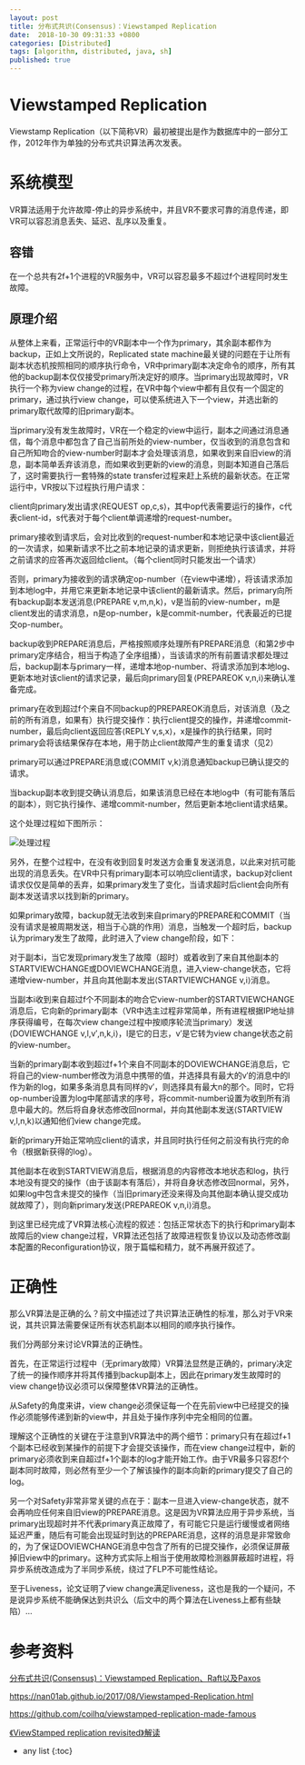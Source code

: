 ```yaml
---
layout: post
title: 分布式共识(Consensus)：Viewstamped Replication
date:  2018-10-30 09:31:33 +0800
categories: [Distributed]
tags: [algorithm, distributed, java, sh]
published: true
---
```


# Viewstamped Replication

Viewstamp Replication（以下简称VR）最初被提出是作为数据库中的一部分工作，2012年作为单独的分布式共识算法再次发表。

# 系统模型

VR算法适用于允许故障-停止的异步系统中，并且VR不要求可靠的消息传递，即VR可以容忍消息丢失、延迟、乱序以及重复。

## 容错

在一个总共有2f+1个进程的VR服务中，VR可以容忍最多不超过f个进程同时发生故障。

## 原理介绍

从整体上来看，正常运行中的VR副本中一个作为primary，其余副本都作为backup，正如上文所说的，Replicated state machine最关键的问题在于让所有副本状态机按照相同的顺序执行命令，VR中primary副本决定命令的顺序，所有其他的backup副本仅仅接受primary所决定好的顺序。当primary出现故障时，VR执行一个称为view change的过程，在VR中每个view中都有且仅有一个固定的primary，通过执行view change，可以使系统进入下一个view，并选出新的primary取代故障的旧primary副本。

当primary没有发生故障时，VR在一个稳定的view中运行，副本之间通过消息通信，每个消息中都包含了自己当前所处的view-number，仅当收到的消息包含和自己所知吻合的view-number时副本才会处理该消息，如果收到来自旧view的消息，副本简单丢弃该消息，而如果收到更新的view的消息，则副本知道自己落后了，这时需要执行一套特殊的state transfer过程来赶上系统的最新状态。在正常运行中，VR按以下过程执行用户请求：

client向primary发出请求⟨REQUEST op,c,s⟩，其中op代表需要运行的操作，c代表client-id，s代表对于每个client单调递增的request-number。

primary接收到请求后，会对比收到的request-number和本地记录中该client最近的一次请求，如果新请求不比之前本地记录的请求更新，则拒绝执行该请求，并将之前请求的应答再次返回给client。（每个client同时只能发出一个请求）

否则，primary为接收到的请求确定op-number（在view中递增），将该请求添加到本地log中，并用它来更新本地记录中该client的最新请求。然后，primary向所有backup副本发送消息⟨PREPARE v,m,n,k⟩，v是当前的view-number，m是client发出的请求消息，n是op-number，k是commit-number，代表最近的已提交op-number。

backup收到PREPARE消息后，严格按照顺序处理所有PREPARE消息（和第2步中primary定序结合，相当于构造了全序组播），当该请求的所有前置请求都处理过后，backup副本与primary一样，递增本地op-number、将请求添加到本地log、更新本地对该client的请求记录，最后向primary回复⟨PREPAREOK v,n,i⟩来确认准备完成。

primary在收到超过f个来自不同backup的PREPAREOK消息后，对该消息（及之前的所有消息，如果有）执行提交操作：执行client提交的操作，并递增commit-number，最后向client返回应答⟨REPLY v,s,x⟩，x是操作的执行结果，同时primary会将该结果保存在本地，用于防止client故障产生的重复请求（见2）

primary可以通过PREPARE消息或⟨COMMIT v,k⟩消息通知backup已确认提交的请求。

当backup副本收到提交确认消息后，如果该消息已经在本地log中（有可能有落后的副本），则它执行操作、递增commit-number，然后更新本地client请求结果。

这个处理过程如下图所示：

![处理过程](http://blog.kongfy.com/wp-content/uploads/2016/05/vr.jpg)

另外，在整个过程中，在没有收到回复时发送方会重复发送消息，以此来对抗可能出现的消息丢失。在VR中只有primary副本可以响应client请求，backup对client请求仅仅是简单的丢弃，如果primary发生了变化，当请求超时后client会向所有副本发送请求以找到新的primary。

如果primary故障，backup就无法收到来自primary的PREPARE和COMMIT（当没有请求是被周期发送，相当于心跳的作用）消息，当触发一个超时后，backup认为primary发生了故障，此时进入了view change阶段，如下：

对于副本i，当它发现primary发生了故障（超时）或着收到了来自其他副本的STARTVIEWCHANGE或DOVIEWCHANGE消息，进入view-change状态，它将递增view-number，并且向其他副本发出⟨STARTVIEWCHANGE v,i⟩消息。

当副本i收到来自超过f个不同副本的吻合它view-number的STARTVIEWCHANGE消息后，它向新的primary副本（VR中选主过程非常简单，所有进程根据IP地址排序获得编号，在每次view change过程中按顺序轮流当primary）发送⟨DOVIEWCHANGE v,l,v′,n,k,i⟩，l是它的日志，v′是它转为view change状态之前的view-number。

当新的primary副本收到超过f+1个来自不同副本的DOVIEWCHANGE消息后，它将自己的view-number修改为消息中携带的值，并选择具有最大的v′的消息中的l作为新的log，如果多条消息具有同样的v′，则选择具有最大n的那个。同时，它将op-number设置为log中尾部请求的序号，将commit-number设置为收到所有消息中最大的。然后将自身状态修改回normal，并向其他副本发送⟨STARTVIEW v,l,n,k⟩以通知他们view change完成。

新的primary开始正常响应client的请求，并且同时执行任何之前没有执行完的命令（根据新获得的log）。

其他副本在收到STARTVIEW消息后，根据消息的内容修改本地状态和log，执行本地没有提交的操作（由于该副本有落后），并将自身状态修改回normal，另外，如果log中包含未提交的操作（当旧primary还没来得及向其他副本确认提交成功就故障了），则向新primary发送⟨PREPAREOK v,n,i⟩消息。

到这里已经完成了VR算法核心流程的叙述：包括正常状态下的执行和primary副本故障后的view change过程，VR算法还包括了故障进程恢复协议以及动态修改副本配置的Reconfiguration协议，限于篇幅和精力，就不再展开叙述了。

# 正确性

那么VR算法是正确的么？前文中描述过了共识算法正确性的标准，那么对于VR来说，其共识算法需要保证所有状态机副本以相同的顺序执行操作。

我们分两部分来讨论VR算法的正确性。

首先，在正常运行过程中（无primary故障）VR算法显然是正确的，primary决定了统一的操作顺序并将其传播到backup副本上，因此在primary发生故障时的view change协议必须可以保障整体VR算法的正确性。

从Safety的角度来讲，view change必须保证每一个在先前view中已经提交的操作必须能够传递到新的view中，并且处于操作序列中完全相同的位置。

理解这个正确性的关键在于注意到VR算法中的两个细节：primary只有在超过f+1个副本已经收到某操作的前提下才会提交该操作，而在view change过程中，新的primary必须收到来自超过f+1个副本的log才能开始工作。由于VR最多只容忍f个副本同时故障，则必然有至少一个了解该操作的副本向新的primary提交了自己的log。

另一个对Safety非常非常关键的点在于：副本一旦进入view-change状态，就不会再响应任何来自旧view的PREPARE消息。这是因为VR算法应用于异步系统，当primary出现超时并不代表primary真正故障了，有可能它只是运行缓慢或者网络延迟严重，随后有可能会出现延时到达的PREPARE消息，这样的消息是非常致命的，为了保证DOVIEWCHANGE消息中包含了所有的已提交操作，必须保证屏蔽掉旧view中的primary。这种方式实际上相当于使用故障检测器屏蔽超时进程，将异步系统改造成为了半同步系统，绕过了FLP不可能性结论。

至于Liveness，论文证明了view change满足liveness，这也是我的一个疑问，不是说异步系统不能确保达到共识么（后文中的两个算法在Liveness上都有些缺陷）…

# 参考资料

[分布式共识(Consensus)：Viewstamped Replication、Raft以及Paxos](http://blog.kongfy.com/2016/05/%E5%88%86%E5%B8%83%E5%BC%8F%E5%85%B1%E8%AF%86consensus%EF%BC%9Aviewstamped%E3%80%81raft%E5%8F%8Apaxos/)

https://nan01ab.github.io/2017/08/Viewstamped-Replication.html

https://github.com/coilhq/viewstamped-replication-made-famous

[《ViewStamped replication revisited》解读](https://zhuanlan.zhihu.com/p/66984202)

* any list
{:toc}
